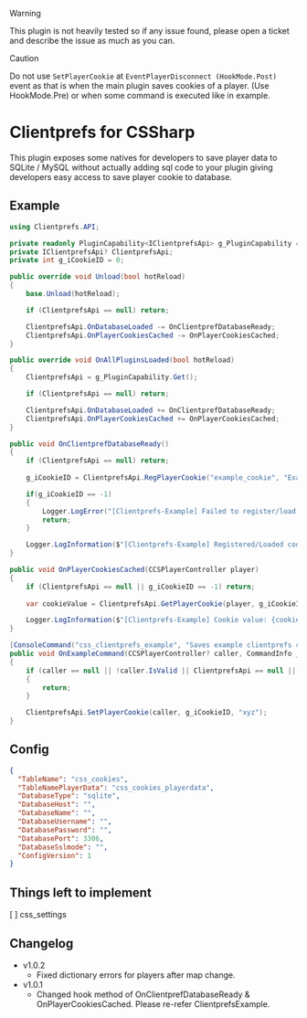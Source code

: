 > [!WARNING]
> This plugin is not heavily tested so if any issue found, please open a ticket and describe the issue as much as you can.

> [!CAUTION]
> Do not use `SetPlayerCookie` at `EventPlayerDisconnect (HookMode.Post)` event as that is when the main plugin saves cookies of a player. (Use HookMode.Pre) or when some command is executed like in example.

# Clientprefs for CSSharp
This plugin exposes some natives for developers to save player data to SQLite / MySQL without actually adding sql code to your plugin giving developers easy access to save player cookie to database.

## Example
```c#
using Clientprefs.API;

private readonly PluginCapability<IClientprefsApi> g_PluginCapability = new("Clientprefs");
private IClientprefsApi? ClientprefsApi;
private int g_iCookieID = 0;

public override void Unload(bool hotReload)
{
    base.Unload(hotReload);

    if (ClientprefsApi == null) return;

    ClientprefsApi.OnDatabaseLoaded -= OnClientprefDatabaseReady;
    ClientprefsApi.OnPlayerCookiesCached -= OnPlayerCookiesCached;
}

public override void OnAllPluginsLoaded(bool hotReload)
{
    ClientprefsApi = g_PluginCapability.Get();

    if (ClientprefsApi == null) return;

    ClientprefsApi.OnDatabaseLoaded += OnClientprefDatabaseReady;
    ClientprefsApi.OnPlayerCookiesCached += OnPlayerCookiesCached;
}

public void OnClientprefDatabaseReady()
{
    if (ClientprefsApi == null) return;
    
    g_iCookieID = ClientprefsApi.RegPlayerCookie("example_cookie", "Example cookie description", CookieAccess.CookieAccess_Public);

    if(g_iCookieID == -1)
    {
        Logger.LogError("[Clientprefs-Example] Failed to register/load cookie 1");
        return;
    }

    Logger.LogInformation($"[Clientprefs-Example] Registered/Loaded cookie with ID: {g_iCookieID}"); // ID: 1
}

public void OnPlayerCookiesCached(CCSPlayerController player)
{
    if (ClientprefsApi == null || g_iCookieID == -1) return;
    
    var cookieValue = ClientprefsApi.GetPlayerCookie(player, g_iCookieID);

    Logger.LogInformation($"[Clientprefs-Example] Cookie value: {cookieValue}");
}

[ConsoleCommand("css_clientprefs_example", "Saves example clientprefs cookie value")]
public void OnExampleCommand(CCSPlayerController? caller, CommandInfo _)
{
    if (caller == null || !caller.IsValid || ClientprefsApi == null || g_iCookieID == -1)
    {
        return;
    }

    ClientprefsApi.SetPlayerCookie(caller, g_iCookieID, "xyz");
}
```

## Config
```json
{
  "TableName": "css_cookies",
  "TableNamePlayerData": "css_cookies_playerdata",
  "DatabaseType": "sqlite",
  "DatabaseHost": "",
  "DatabaseName": "",
  "DatabaseUsername": "",
  "DatabasePassword": "",
  "DatabasePort": 3306,
  "DatabaseSslmode": "",
  "ConfigVersion": 1
}
```

## Things left to implement
[ ] css_settings

## Changelog
- v1.0.2
    - Fixed dictionary errors for players after map change.
- v1.0.1
    - Changed hook method of OnClientprefDatabaseReady & OnPlayerCookiesCached. Please re-refer ClientprefsExample.

